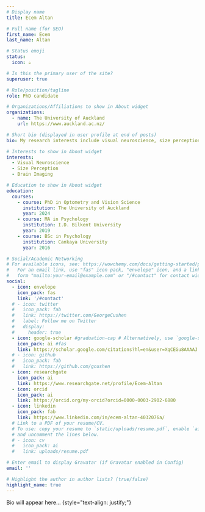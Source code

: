```yaml
---
# Display name
title: Ecem Altan

# Full name (for SEO)
first_name: Ecem
last_name: Altan

# Status emoji
status:
  icon: ☕️

# Is this the primary user of the site?
superuser: true

# Role/position/tagline
role: PhD candidate

# Organizations/Affiliations to show in About widget
organizations:
  - name: The University of Auckland
    url: https://www.auckland.ac.nz/

# Short bio (displayed in user profile at end of posts)
bio: My research interests include visual neuroscience, size perception, brain imaging.

# Interests to show in About widget
interests:
  - Visual Neuroscience
  - Size Perception
  - Brain Imaging

# Education to show in About widget
education:
  courses:
    - course: PhD in Optometry and Vision Science
      institution: The University of Auckland
      year: 2024
    - course: MA in Psychology
      institution: I.D. Bilkent University
      year: 2019
    - course: BSc in Psychology
      institution: Cankaya University
      year: 2016

# Social/Academic Networking
# For available icons, see: https://wowchemy.com/docs/getting-started/page-builder/#icons
#   For an email link, use "fas" icon pack, "envelope" icon, and a link in the
#   form "mailto:your-email@example.com" or "/#contact" for contact widget.
social:
  - icon: envelope
    icon_pack: fas
    link: '/#contact'
  # - icon: twitter
  #   icon_pack: fab
  #   link: https://twitter.com/GeorgeCushen
  #   label: Follow me on Twitter
  #   display:
  #     header: true
  - icon: google-scholar #graduation-cap # Alternatively, use `google-scholar` icon from `ai` icon pack
    icon_pack: ai #fas
    link: https://scholar.google.com/citations?hl=en&user=XqCEGu8AAAAJ
  # - icon: github
  #   icon_pack: fab
  #   link: https://github.com/gcushen
  - icon: researchgate
    icon_pack: ai
    link: https://www.researchgate.net/profile/Ecem-Altan
  - icon: orcid
    icon_pack: ai
    link: https://orcid.org/my-orcid?orcid=0000-0003-2902-6880
  - icon: linkedin
    icon_pack: fab
    link: https://www.linkedin.com/in/ecem-altan-4032076a/
  # Link to a PDF of your resume/CV.
  # To use: copy your resume to `static/uploads/resume.pdf`, enable `ai` icons in `params.yaml`,
  # and uncomment the lines below.
  # - icon: cv
  #   icon_pack: ai
  #   link: uploads/resume.pdf

# Enter email to display Gravatar (if Gravatar enabled in Config)
email: ''

# Highlight the author in author lists? (true/false)
highlight_name: true
---
```


Bio will appear here...
{style="text-align: justify;"}
